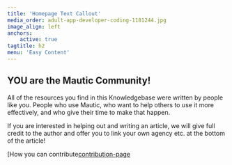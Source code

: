```yaml
---
title: 'Homepage Text Callout'
media_order: adult-app-developer-coding-1181244.jpg
image_align: left
anchors:
    active: true
tagtitle: h2
menu: 'Easy Content'
---
```


## **YOU** are the Mautic Community!

All of the resources you find in this Knowledgebase were written by people like you. 
People who use Mautic, who want to help others to use it more effectively, and who 
give their time to make that happen.

If you are interested in helping out and writing an article, we will give full credit
to the author and offer you to link your own agency etc. at the bottom of the article!

[How you can contribute[contribution-page]

[contribution-page]: <https://kb.mautic.org/contribution?classes=btn,btn-primary,btn-lg>
